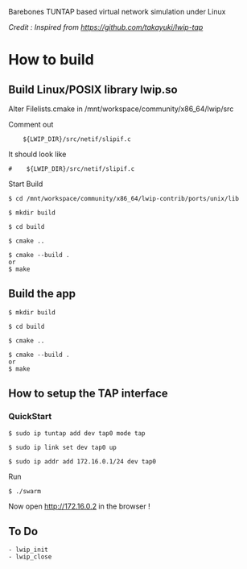 Barebones TUNTAP based virtual network simulation under Linux 

*Credit : Inspired from https://github.com/takayuki/lwip-tap*

# How to build

## Build Linux/POSIX library lwip.so

Alter Filelists.cmake in /mnt/workspace/community/x86_64/lwip/src

Comment out 

	    ${LWIP_DIR}/src/netif/slipif.c
	
It should look like

	#    ${LWIP_DIR}/src/netif/slipif.c

Start Build

	$ cd /mnt/workspace/community/x86_64/lwip-contrib/ports/unix/lib

	$ mkdir build

	$ cd build

	$ cmake ..

	$ cmake --build .
	or
	$ make

## Build the app

	$ mkdir build

	$ cd build

	$ cmake ..

	$ cmake --build .
	or
	$ make


## How to setup the TAP interface

### QuickStart

	$ sudo ip tuntap add dev tap0 mode tap

	$ sudo ip link set dev tap0 up

	$ sudo ip addr add 172.16.0.1/24 dev tap0

Run 

	$ ./swarm

Now open http://172.16.0.2 in the browser !

## To Do

	- lwip_init
	- lwip_close
